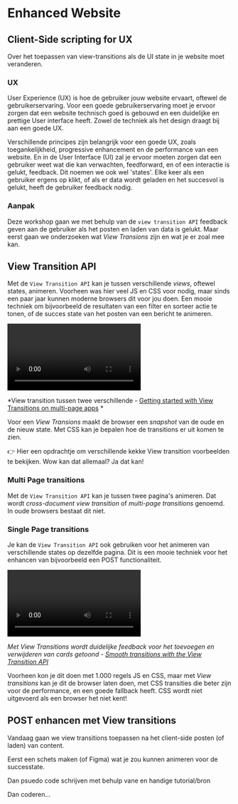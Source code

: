 # Enhanced Website

## Client-Side scripting for UX
Over het toepassen van view-transitions als de UI state in je website moet veranderen.

### UX
User Experience (UX) is hoe de gebruiker jouw website ervaart, oftewel de gebruikerservaring. Voor een goede gebruikerservaring moet je ervoor zorgen dat een website technisch goed is gebouwd en een duidelijke en prettige User interface heeft. Zowel de techniek als het design draagt bij aan een goede UX.

Verschillende principes zijn belangrijk voor een goede UX, zoals toegankelijkheid, progressive enhancement en de performance van een website. En in de User Interface (UI) zal je ervoor moeten zorgen dat een gebruiker weet wat die kan verwachten, feedforward, en of een interactie is gelukt, feedback. Dit noemen we ook wel 'states'. Elke keer als een gebruiker ergens op klikt, of als er data wordt geladen en het succesvol is gelukt, heeft de gebruiker feedback nodig.

### Aanpak

Deze workshop gaan we met behulp van de `view transition API` feedback geven aan de gebruiker als het posten en laden van data is gelukt. Maar eerst gaan we onderzoeken wat _View Transions_ zijn en wat je er zoal mee kan.

## View Transition API

Met de `View Transition API` kan je tussen verschillende _views_, oftewel states, animeren.  Voorheen was hier veel JS en CSS voor nodig, maar sinds een paar jaar kunnen moderne browsers dit voor jou doen.
Een mooie techniek om bijvoorbeeld de resultaten van een filter en sorteer actie te tonen, of de succes state van het posten van een bericht te animeren. 


<video src="https://github.com/user-attachments/assets/e57ac40e-df8a-4c4a-9c63-84bb47076136" controls></video>

*View transition tussen twee verschillende - [Getting started with View Transitions on multi-page apps](https://daverupert.com/2023/05/getting-started-view-transitions/) *

Voor een _View Transions_ maakt de browser een _snapshot_ van de oude en de nieuw state. Met CSS kan je bepalen hoe de transitions er uit komen te zien.

👉 Hier een opdrachtje om verschillende kekke View transition voorbeelden te bekijken. Wow kan dat allemaal? Ja dat kan!


### Multi Page transitions
Met de `View Transition API` kan je tussen twee pagina's animeren. Dat wordt *cross-document view transition* of *multi-page transitions* genoemd. In oude browsers bestaat dit niet. 

<!--
Uitleg over hoe dat ongeveer werkt in woorden. 
En in code. 

```
hier een stukkie 'simpele' code

```

👉 Demo opdrachtje doen? 
-->


### Single Page transitions

Je kan de `View Transition API` ook gebruiken voor het animeren van verschillende states op dezelfde pagina. Dit is een mooie techniek voor het enhancen van bijvoorbeeld een POST functionaliteit. 

<video src="https://github.com/user-attachments/assets/494cb940-dc89-4e53-afcd-8c0ecd54b7f5" controls></video>

*Met View Transitions wordt duidelijke feedback voor het toevoegen en verwijderen van cards getoond - <a href="https://developer.chrome.com/docs/web-platform/view-transitions/">Smooth transitions with the View Transition API</a>*


Voorheen kon je dit doen met 1.000 regels JS en CSS, maar met _View transitions_ kan je dit de browser laten doen, met CSS transities die beter zijn voor de performance, en een goede fallback heeft. CSS wordt niet uitgevoerd als een browser het niet kent!



<!--
Uitleg over hoe dat ongeveer werkt in woorden. 
En in code. 

```
hier een stukkie 'simpele' code

```

👉 Demo opdrachtje doen? Spelen met code zou leuk zijn. 

-->



## POST enhancen met View transitions

Vandaag gaan we view transitions toepassen na het client-side posten (of laden) van content. 

Eerst een schets maken (of Figma) wat je zou kunnen animeren voor de successtate. 

Dan psuedo code schrijven met behulp vane en handige tutorial/bron

Dan coderen...
